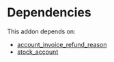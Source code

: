 # Dependencies

This addon depends on:

- [account_invoice_refund_reason](../../../../odoo-bringout-oca-account-invoicing-account_invoice_refund_reason)
- [stock_account](../../../../../oca-ocb-accounting/odoo-bringout-oca-ocb-stock_account)

